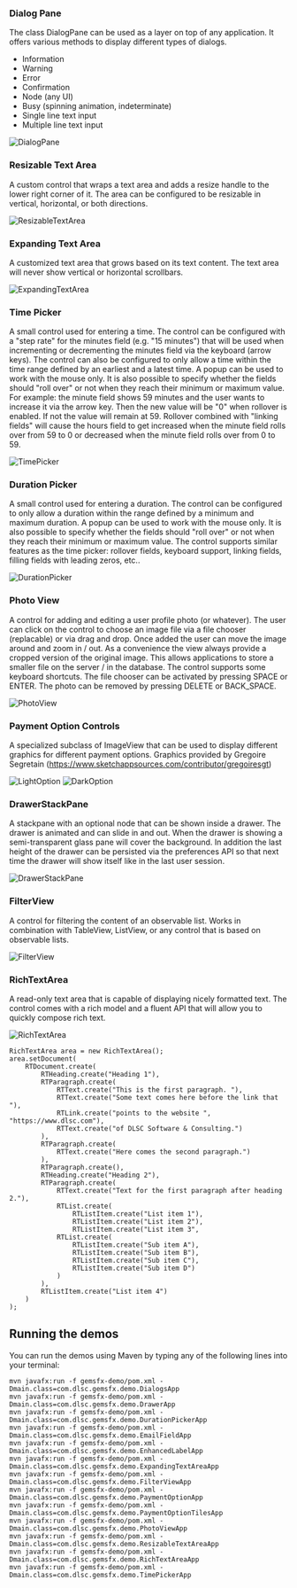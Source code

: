 ### Dialog Pane

The class DialogPane can be used as a layer on top of any application. It offers various methods to display different
types of dialogs.

* Information
* Warning
* Error
* Confirmation
* Node (any UI)
* Busy (spinning animation, indeterminate)
* Single line text input
* Multiple line text input

![DialogPane](dialog-pane.png)

### Resizable Text Area

A custom control that wraps a text area and adds a resize handle to the lower right corner of it. The area can be configured to be
resizable in vertical, horizontal, or both directions.

![ResizableTextArea](resizable-text-area.png)

### Expanding Text Area

A customized text area that grows based on its text content. The text area will never show vertical or horizontal scrollbars.

![ExpandingTextArea](expanding-text-area.png)

### Time Picker

A small control used for entering a time. The control can be configured with a "step rate" for the minutes field (e.g. "15 minutes") that will be used when
incrementing or decrementing the minutes field via the keyboard (arrow keys). The control can also be configured to only allow a time within the time range
defined by an earliest and a latest time. A popup can be used to work with the mouse only. It is also possible to specify whether the fields should "roll over"
or not when they reach their minimum or maximum value. For example: the minute field shows 59 minutes and the user wants to increase it via the arrow key. Then
the new value will be "0" when rollover is enabled. If not the value will remain at 59. Rollover combined with "linking fields" will cause the hours field to
get increased when the minute field rolls over from 59 to 0 or decreased when the minute field rolls over from 0 to 59.

![TimePicker](time-picker.png)

### Duration Picker

A small control used for entering a duration. The control can be configured to only allow a duration within the range
defined by a minimum and maximum duration. A popup can be used to work with the mouse only. It is also possible to specify whether the fields should "roll over"
or not when they reach their minimum or maximum value. The control supports similar features as the time picker: rollover fields, keyboard support, linking fields,
filling fields with leading zeros, etc..

![DurationPicker](duration-picker.png)

### Photo View

A control for adding and editing a user profile photo (or whatever). The user can click on the control to choose an image file
via a file chooser (replacable) or via drag and drop. Once added the user can move the image around and zoom in / out. As a convenience
the view always provide a cropped version of the original image. This allows applications to store a smaller file on the server / in
the database. The control supports some keyboard shortcuts. The file chooser can be activated by pressing SPACE or ENTER. The photo can
be removed by pressing DELETE or BACK_SPACE.

![PhotoView](photo-view.png)

### Payment Option Controls

A specialized subclass of ImageView that can be used to display different graphics for different payment options. Graphics provided by Gregoire Segretain (https://www.sketchappsources.com/contributor/gregoiresgt)

![LightOption](payment-options-light.png) ![DarkOption](payment-options-dark.png)

### DrawerStackPane

A stackpane with an optional node that can be shown inside a drawer. The drawer is animated and can slide in and out. When the drawer is showing a semi-transparent glass pane will cover the background. In addition the last height of the drawer can be persisted via the preferences API so that next time the drawer will show itself like in the last user session.

![DrawerStackPane](drawer-stackpane.png)

### FilterView

A control for filtering the content of an observable list. Works in combination with TableView, ListView, or any control that is based on observable lists.

![FilterView](filter-view.png)

### RichTextArea

A read-only text area that is capable of displaying nicely formatted text. The control comes with a rich model and a fluent API that will allow you to quickly compose rich text.

![RichTextArea](rich-textarea.png)

```
RichTextArea area = new RichTextArea();
area.setDocument(
    RTDocument.create(
        RTHeading.create("Heading 1"),
        RTParagraph.create(
            RTText.create("This is the first paragraph. "),
            RTText.create("Some text comes here before the link that "),
            RTLink.create("points to the website ", "https://www.dlsc.com"),
            RTText.create("of DLSC Software & Consulting.")
        ),
        RTParagraph.create(
            RTText.create("Here comes the second paragraph.")
        ),
        RTParagraph.create(),
        RTHeading.create("Heading 2"),
        RTParagraph.create(
            RTText.create("Text for the first paragraph after heading 2."),
            RTList.create(
                RTListItem.create("List item 1"),
                RTListItem.create("List item 2"),
                RTListItem.create("List item 3",
            RTList.create(
                RTListItem.create("Sub item A"),
                RTListItem.create("Sub item B"),
                RTListItem.create("Sub item C"),
                RTListItem.create("Sub item D")
            )
        ),
        RTListItem.create("List item 4")
    )
);
```

## Running the demos

You can run the demos using Maven by typing any of the following lines into your
terminal:

```
mvn javafx:run -f gemsfx-demo/pom.xml -Dmain.class=com.dlsc.gemsfx.demo.DialogsApp
mvn javafx:run -f gemsfx-demo/pom.xml -Dmain.class=com.dlsc.gemsfx.demo.DrawerApp
mvn javafx:run -f gemsfx-demo/pom.xml -Dmain.class=com.dlsc.gemsfx.demo.DurationPickerApp
mvn javafx:run -f gemsfx-demo/pom.xml -Dmain.class=com.dlsc.gemsfx.demo.EmailFieldApp
mvn javafx:run -f gemsfx-demo/pom.xml -Dmain.class=com.dlsc.gemsfx.demo.EnhancedLabelApp
mvn javafx:run -f gemsfx-demo/pom.xml -Dmain.class=com.dlsc.gemsfx.demo.ExpandingTextAreaApp
mvn javafx:run -f gemsfx-demo/pom.xml -Dmain.class=com.dlsc.gemsfx.demo.FilterViewApp
mvn javafx:run -f gemsfx-demo/pom.xml -Dmain.class=com.dlsc.gemsfx.demo.PaymentOptionApp
mvn javafx:run -f gemsfx-demo/pom.xml -Dmain.class=com.dlsc.gemsfx.demo.PaymentOptionTilesApp
mvn javafx:run -f gemsfx-demo/pom.xml -Dmain.class=com.dlsc.gemsfx.demo.PhotoViewApp
mvn javafx:run -f gemsfx-demo/pom.xml -Dmain.class=com.dlsc.gemsfx.demo.ResizableTextAreaApp
mvn javafx:run -f gemsfx-demo/pom.xml -Dmain.class=com.dlsc.gemsfx.demo.RichTextAreaApp
mvn javafx:run -f gemsfx-demo/pom.xml -Dmain.class=com.dlsc.gemsfx.demo.TimePickerApp
```